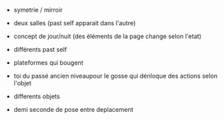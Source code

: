 

- symetrie / mirroir
- deux salles (past self apparait dans l'autre)
- concept de jour/nuit (des éléments de la page change selon l'etat)
- différents past self
- plateformes qui bougent

- toi du passé ancien niveaupour le gosse qui dénloque des actions selon l'objet
- differents objets 


- demi seconde de pose entre deplacement